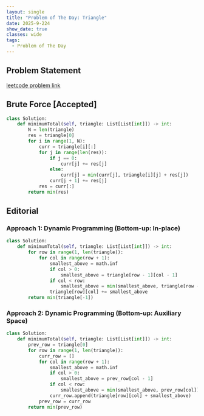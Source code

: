 ```yaml
---
layout: single
title: "Problem of The Day: Triangle"
date: 2025-9-224
show_date: true
classes: wide
tags:
  - Problem of The Day
---
```


## Problem Statement

[leetcode problem link](https://leetcode.com/problems/triangle/description/?envType=daily-question&envId=2025-09-25)

## Brute Force [Accepted]

```python
class Solution:
    def minimumTotal(self, triangle: List[List[int]]) -> int:
        N = len(triangle)
        res = triangle[0]
        for i in range(1, N):
            curr = triangle[i][:]
            for j in range(len(res)):
                if j == 0:
                    curr[j] += res[j]
                else:
                    curr[j] = min(curr[j], triangle[i][j] + res[j])
                curr[j + 1] += res[j]
            res = curr[:]
        return min(res)

```

## Editorial

### Approach 1: Dynamic Programming (Bottom-up: In-place)

```python
class Solution:
    def minimumTotal(self, triangle: List[List[int]]) -> int:
        for row in range(1, len(triangle)):
            for col in range(row + 1):
                smallest_above = math.inf
                if col > 0:
                    smallest_above = triangle[row - 1][col - 1]
                if col < row:
                    smallest_above = min(smallest_above, triangle[row - 1][col])
                triangle[row][col] += smallest_above
        return min(triangle[-1])
```

### Approach 2: Dynamic Programming (Bottom-up: Auxiliary Space)

```python
class Solution:
    def minimumTotal(self, triangle: List[List[int]]) -> int:
        prev_row = triangle[0]
        for row in range(1, len(triangle)):
            curr_row = []
            for col in range(row + 1):
                smallest_above = math.inf
                if col > 0:
                    smallest_above = prev_row[col - 1]
                if col < row:
                    smallest_above = min(smallest_above, prev_row[col])
                curr_row.append(triangle[row][col] + smallest_above)
            prev_row = curr_row
        return min(prev_row)
```

